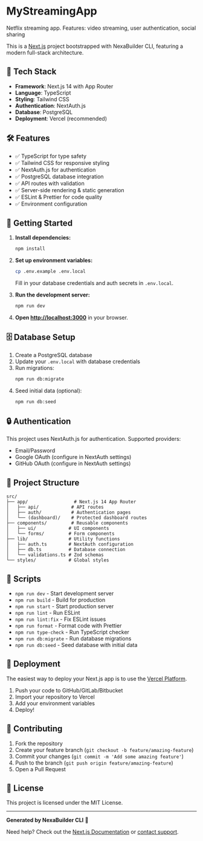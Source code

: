 # MyStreamingApp

Netflix streaming app. Features: video streaming, user authentication, social sharing

This is a [Next.js](https://nextjs.org/) project bootstrapped with NexaBuilder CLI, featuring a modern full-stack architecture.

## 🚀 Tech Stack

- **Framework**: Next.js 14 with App Router
- **Language**: TypeScript
- **Styling**: Tailwind CSS
- **Authentication**: NextAuth.js
- **Database**: PostgreSQL
- **Deployment**: Vercel (recommended)

## 🛠️ Features

- ✅ TypeScript for type safety
- ✅ Tailwind CSS for responsive styling
- ✅ NextAuth.js for authentication
- ✅ PostgreSQL database integration
- ✅ API routes with validation
- ✅ Server-side rendering & static generation
- ✅ ESLint & Prettier for code quality
- ✅ Environment configuration

## 🚦 Getting Started

1. **Install dependencies:**
   ```bash
   npm install
   ```

2. **Set up environment variables:**
   ```bash
   cp .env.example .env.local
   ```
   
   Fill in your database credentials and auth secrets in `.env.local`.

3. **Run the development server:**
   ```bash
   npm run dev
   ```

4. **Open [http://localhost:3000](http://localhost:3000)** in your browser.

## 🗄️ Database Setup

1. Create a PostgreSQL database
2. Update your `.env.local` with database credentials
3. Run migrations:
   ```bash
   npm run db:migrate
   ```
4. Seed initial data (optional):
   ```bash
   npm run db:seed
   ```

## 🔒 Authentication

This project uses NextAuth.js for authentication. Supported providers:
- Email/Password
- Google OAuth (configure in NextAuth settings)
- GitHub OAuth (configure in NextAuth settings)

## 📁 Project Structure

```
src/
├── app/                 # Next.js 14 App Router
│   ├── api/            # API routes
│   ├── auth/           # Authentication pages
│   └── (dashboard)/    # Protected dashboard routes
├── components/         # Reusable components
│   ├── ui/            # UI components
│   └── forms/         # Form components
├── lib/               # Utility functions
│   ├── auth.ts        # NextAuth configuration
│   ├── db.ts          # Database connection
│   └── validations.ts # Zod schemas
└── styles/            # Global styles
```

## 🧪 Scripts

- `npm run dev` - Start development server
- `npm run build` - Build for production
- `npm run start` - Start production server
- `npm run lint` - Run ESLint
- `npm run lint:fix` - Fix ESLint issues
- `npm run format` - Format code with Prettier
- `npm run type-check` - Run TypeScript checker
- `npm run db:migrate` - Run database migrations
- `npm run db:seed` - Seed database with initial data

## 🚀 Deployment

The easiest way to deploy your Next.js app is to use the [Vercel Platform](https://vercel.com/new?utm_medium=default-template&filter=next.js).

1. Push your code to GitHub/GitLab/Bitbucket
2. Import your repository to Vercel
3. Add your environment variables
4. Deploy!

## 🤝 Contributing

1. Fork the repository
2. Create your feature branch (`git checkout -b feature/amazing-feature`)
3. Commit your changes (`git commit -m 'Add some amazing feature'`)
4. Push to the branch (`git push origin feature/amazing-feature`)
5. Open a Pull Request

## 📝 License

This project is licensed under the MIT License.

---

**Generated by NexaBuilder CLI** 🎯

Need help? Check out the [Next.js Documentation](https://nextjs.org/docs) or [contact support](mailto:support@nexabuilder.com).